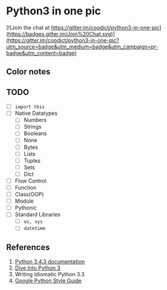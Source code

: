 # Python3 in one pic

[![Join the chat at https://gitter.im/coodict/python3-in-one-pic](https://badges.gitter.im/Join%20Chat.svg)](https://gitter.im/coodict/python3-in-one-pic?utm_source=badge&utm_medium=badge&utm_campaign=pr-badge&utm_content=badge)

## Color notes

## TODO

- [ ] `import this`
- [ ] Native Datatypes
  - [ ] Numbers
  - [ ] Strings
  - [ ] Booleans
  - [ ] None
  - [ ] Bytes
  - [ ] Lists
  - [ ] Tuples
  - [ ] Sets
  - [ ] Dict
- [ ] Flow Control
- [ ] Function
- [ ] Class(OOP)
- [ ] Module
- [ ] Pythonic
- [ ] Standard Libraries
  - [ ] `os, sys`
  - [ ] `datetime`

## References

1. [Python 3.4.3 documentation](https://docs.python.org/3/index.html)
2. [Dive Into Python 3](http://www.diveintopython3.net/table-of-contents.html)
3. Writing Idiomatic Python 3.3
4. [Google Python Style Guide](https://google-styleguide.googlecode.com/svn/trunk/pyguide.html)
